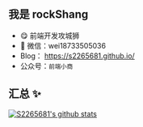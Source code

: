 ## 我是 rockShang

- 😋 前端开发攻城狮
- 💬 微信：wei18733505036
- Blog： https://s2265681.github.io/
- 公众号：`前端小商`


## 汇总 ✨

[![S2265681's github stats](https://github-readme-stats.vercel.app/api?username=S2265681&show_icons=true&theme=dark)](https://github.com/anuraghazra/github-readme-stats)
